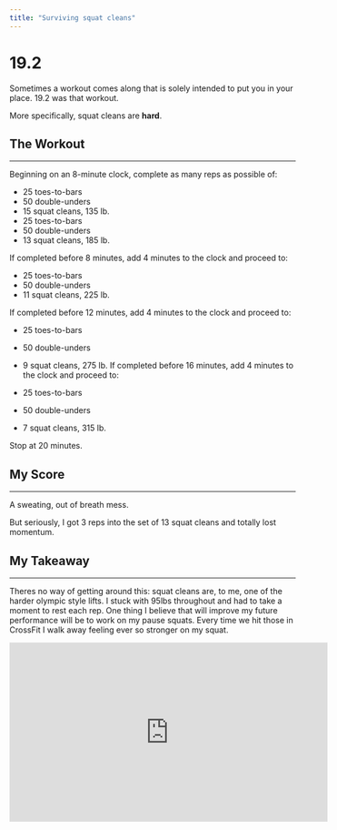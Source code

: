 ```yaml
---
title: "Surviving squat cleans"
---
```


# 19.2

Sometimes a workout comes along that is solely intended to put you in your place. 19.2 was that workout. 

More specifically, squat cleans are **hard**.


## The Workout

-----

Beginning on an 8-minute clock, complete as many reps as possible of:
- 25 toes-to-bars
- 50 double-unders
- 15 squat cleans, 135 lb.
- 25 toes-to-bars
- 50 double-unders
- 13 squat cleans, 185 lb.

If completed before 8 minutes, add 4 minutes to the clock and proceed to:
- 25 toes-to-bars
- 50 double-unders
- 11 squat cleans, 225 lb.

If completed before 12 minutes, add 4 minutes to the clock and proceed to:
- 25 toes-to-bars
- 50 double-unders
- 9 squat cleans, 275 lb.
If completed before 16 minutes, add 4 minutes to the clock and proceed to:

- 25 toes-to-bars
- 50 double-unders
- 7 squat cleans, 315 lb.

Stop at 20 minutes.


## My Score

-----

A sweating, out of breath mess.

But seriously, I got 3 reps into the set of 13 squat cleans and totally lost momentum.


## My Takeaway

-----

Theres no way of getting around this: squat cleans are, to me, one of the harder olympic style lifts. I stuck with 95lbs throughout and had to take a moment to rest each rep. One thing I believe that will improve my future performance will be to work on my pause squats. Every time we hit those in CrossFit I walk away feeling ever so stronger on my squat. 


<iframe width="560" height="315" src="https://www.youtube.com/embed/X1l-H0L1m2k" frameborder="0" allow="accelerometer; autoplay; encrypted-media; gyroscope; picture-in-picture" allowfullscreen></iframe>